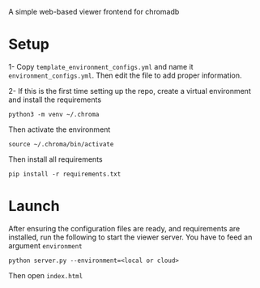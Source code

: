 A simple web-based viewer frontend for chromadb

# Setup
1- Copy ```template_environment_configs.yml``` and name it ```environment_configs.yml```. Then edit the file to add proper information. 

2- If this is the first time setting up the repo, create a virtual environment and install the requirements
```
python3 -m venv ~/.chroma
```
Then activate the environment
```
source ~/.chroma/bin/activate
```
Then install all requirements
```
pip install -r requirements.txt
```

# Launch
After ensuring the configuration files are ready, and requirements are installed, run the following to start the viewer server. You have to feed an argument ```environment```
```
python server.py --environment=<local or cloud>
```

Then open ```index.html```
